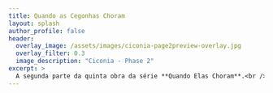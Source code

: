 ```yaml
---
title: Quando as Cegonhas Choram
layout: splash
author_profile: false 
header: 
  overlay_image: /assets/images/ciconia-page2preview-overlay.jpg
  overlay_filter: 0.3
  image_description: "Ciconia - Phase 2"
excerpt: >
  A segunda parte da quinta obra da série **Quando Elas Choram**.<br />
---
```

